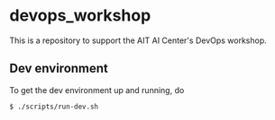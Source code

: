 # devops_workshop

This is a repository to support the AIT AI Center's DevOps workshop.

## Dev environment

To get the dev environment up and running, do

    $ ./scripts/run-dev.sh

